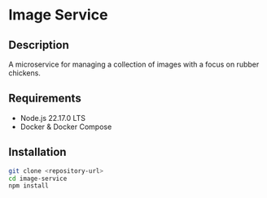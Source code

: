 # Image Service

## Description

A microservice for managing a collection of images with a focus on rubber chickens.

## Requirements

- Node.js 22.17.0 LTS
- Docker & Docker Compose

## Installation

```bash
git clone <repository-url>
cd image-service
npm install